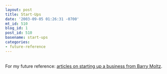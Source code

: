 ```yaml
---
layout: post
title: Start-Ups
date: '2003-09-05 01:26:31 -0700'
mt_id: 510
blog_id: 1
post_id: 510
basename: start-ups
categories:
- future-reference
---
```

<br />For my future reference: <a href="http://www.barrymoltz.com/justbusiness/">articles on starting up a business from Barry Moltz</a>.<br /><br /><br />
